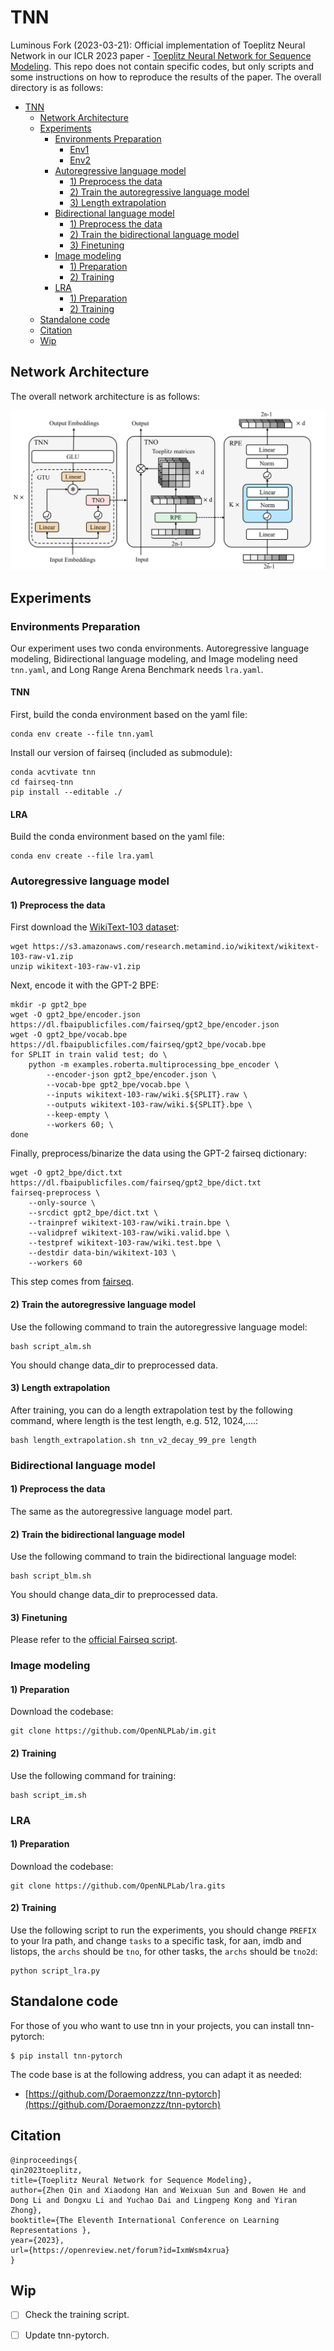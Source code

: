 # TNN

Luminous Fork (2023-03-21): Official implementation of Toeplitz Neural Network in our ICLR 2023 paper - [Toeplitz Neural Network for Sequence Modeling](https://openreview.net/forum?id=IxmWsm4xrua). This repo does not contain specific codes, but only scripts and some instructions on how to reproduce the results of the paper. The overall directory is as follows:


- [TNN](#tnn)
  - [Network Architecture](#network-architecture)
  - [Experiments](#experiments)
    - [Environments Preparation](#environments-preparation)
      - [Env1](#env1)
      - [Env2](#env2)
    - [Autoregressive language model](#autoregressive-language-model)
      - [1) Preprocess the data](#1-preprocess-the-data)
      - [2) Train the autoregressive language model](#2-train-the-autoregressive-language-model)
      - [3) Length extrapolation](#3-length-extrapolation)
    - [Bidirectional language model](#bidirectional-language-model)
      - [1) Preprocess the data](#1-preprocess-the-data-1)
      - [2) Train the bidirectional language model](#2-train-the-bidirectional-language-model)
      - [3) Finetuning](#3-finetuning)
    - [Image modeling](#image-modeling)
      - [1) Preparation](#1-preparation)
      - [2) Training](#2-training)
    - [LRA](#lra)
      - [1) Preparation](#1-preparation-1)
      - [2) Training](#2-training-1)
  - [Standalone code](#standalone-code)
  - [Citation](#citation)
  - [Wip](#wip)



## Network Architecture

The overall network architecture is as follows:

![](./network.png)



## Experiments

### Environments Preparation

Our experiment uses two conda environments. Autoregressive language modeling, Bidirectional language modeling, and Image modeling need `tnn.yaml`, and Long Range Arena Benchmark needs `lra.yaml`.

#### TNN

First, build the conda environment based on the yaml file:

```
conda env create --file tnn.yaml
```


Install our version of fairseq (included as submodule):

```
conda acvtivate tnn
cd fairseq-tnn
pip install --editable ./
```


#### LRA

Build the conda environment based on the yaml file:

```
conda env create --file lra.yaml
```



### Autoregressive language model

#### 1) Preprocess the data

First download the [WikiText-103 dataset](https://www.salesforce.com/products/einstein/ai-research/the-wikitext-dependency-language-modeling-dataset/):

```
wget https://s3.amazonaws.com/research.metamind.io/wikitext/wikitext-103-raw-v1.zip
unzip wikitext-103-raw-v1.zip
```

Next, encode it with the GPT-2 BPE:

```
mkdir -p gpt2_bpe
wget -O gpt2_bpe/encoder.json https://dl.fbaipublicfiles.com/fairseq/gpt2_bpe/encoder.json
wget -O gpt2_bpe/vocab.bpe https://dl.fbaipublicfiles.com/fairseq/gpt2_bpe/vocab.bpe
for SPLIT in train valid test; do \
    python -m examples.roberta.multiprocessing_bpe_encoder \
        --encoder-json gpt2_bpe/encoder.json \
        --vocab-bpe gpt2_bpe/vocab.bpe \
        --inputs wikitext-103-raw/wiki.${SPLIT}.raw \
        --outputs wikitext-103-raw/wiki.${SPLIT}.bpe \
        --keep-empty \
        --workers 60; \
done
```

Finally, preprocess/binarize the data using the GPT-2 fairseq dictionary:

```
wget -O gpt2_bpe/dict.txt https://dl.fbaipublicfiles.com/fairseq/gpt2_bpe/dict.txt
fairseq-preprocess \
    --only-source \
    --srcdict gpt2_bpe/dict.txt \
    --trainpref wikitext-103-raw/wiki.train.bpe \
    --validpref wikitext-103-raw/wiki.valid.bpe \
    --testpref wikitext-103-raw/wiki.test.bpe \
    --destdir data-bin/wikitext-103 \
    --workers 60
```

This step comes from [fairseq](https://github.com/facebookresearch/fairseq/blob/main/examples/roberta/README.pretraining.md).



#### 2) Train the autoregressive language model

Use the following command to train the autoregressive language model:

```
bash script_alm.sh
```

You should change data_dir to preprocessed data.



#### 3) Length extrapolation

After training, you can do a length extrapolation test by the following command, where length is the test length, e.g. 512, 1024,....:

```
bash length_extrapolation.sh tnn_v2_decay_99_pre length
```





### Bidirectional language model

#### 1) Preprocess the data

The same as the autoregressive language model part.



#### 2) Train the bidirectional language model

Use the following command to train the bidirectional language model:

```
bash script_blm.sh
```

You should change data_dir to preprocessed data.



#### 3) Finetuning

Please refer to the [official Fairseq script](https://github.com/facebookresearch/fairseq/blob/main/examples/roberta/README.glue.md).



### Image modeling

#### 1) Preparation

Download the codebase:

```
git clone https://github.com/OpenNLPLab/im.git
```



#### 2) Training

Use the following command for training:

```
bash script_im.sh
```



### LRA

#### 1) Preparation

Download the codebase:

```
git clone https://github.com/OpenNLPLab/lra.gits
```



#### 2) Training

Use the following script to run the experiments, you should change `PREFIX` to your lra path, and change `tasks` to a specific task, for aan, imdb and listops, the `archs` should be `tno`, for other tasks, the `archs` should be `tno2d`:

```
python script_lra.py
```



## Standalone code

For those of you who want to use tnn in your projects, you can install tnn-pytorch:

```
$ pip install tnn-pytorch
```

The code base is at the following address, you can adapt it as needed:

- [https://github.com/Doraemonzzz/tnn-pytorch](https://github.com/Doraemonzzz/tnn-pytorch)



## Citation

```
@inproceedings{
qin2023toeplitz,
title={Toeplitz Neural Network for Sequence Modeling},
author={Zhen Qin and Xiaodong Han and Weixuan Sun and Bowen He and Dong Li and Dongxu Li and Yuchao Dai and Lingpeng Kong and Yiran Zhong},
booktitle={The Eleventh International Conference on Learning Representations },
year={2023},
url={https://openreview.net/forum?id=IxmWsm4xrua}
}
```



## Wip

- [ ] Check the training script.
- [ ] Update tnn-pytorch.



